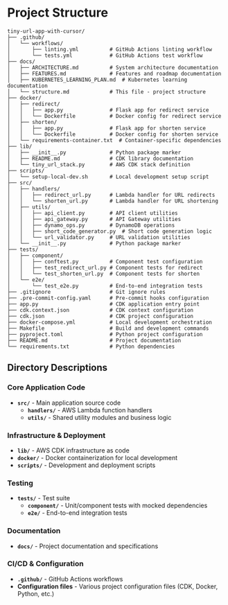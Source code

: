 # Project Structure

```
tiny-url-app-with-cursor/
├── .github/
│   └── workflows/
│       ├── linting.yml          # GitHub Actions linting workflow
│       └── tests.yml            # GitHub Actions test workflow
├── docs/
│   ├── ARCHITECTURE.md          # System architecture documentation
│   ├── FEATURES.md              # Features and roadmap documentation
│   ├── KUBERNETES_LEARNING_PLAN.md  # Kubernetes learning documentation
│   └── structure.md             # This file - project structure
├── docker/
│   ├── redirect/
│   │   ├── app.py               # Flask app for redirect service
│   │   └── Dockerfile           # Docker config for redirect service
│   ├── shorten/
│   │   ├── app.py               # Flask app for shorten service
│   │   └── Dockerfile           # Docker config for shorten service
│   └── requirements-container.txt  # Container-specific dependencies
├── lib/
│   ├── __init__.py              # Python package marker
│   ├── README.md                # CDK library documentation
│   └── tiny_url_stack.py        # AWS CDK stack definition
├── scripts/
│   └── setup-local-dev.sh       # Local development setup script
├── src/
│   ├── handlers/
│   │   ├── redirect_url.py      # Lambda handler for URL redirects
│   │   └── shorten_url.py       # Lambda handler for URL shortening
│   ├── utils/
│   │   ├── api_client.py        # API client utilities
│   │   ├── api_gateway.py       # API Gateway utilities
│   │   ├── dynamo_ops.py        # DynamoDB operations
│   │   ├── short_code_generator.py  # Short code generation logic
│   │   └── url_validator.py     # URL validation utilities
│   └── __init__.py              # Python package marker
├── tests/
│   ├── component/
│   │   ├── conftest.py          # Component test configuration
│   │   ├── test_redirect_url.py # Component tests for redirect
│   │   └── test_shorten_url.py  # Component tests for shorten
│   └── e2e/
│       └── test_e2e.py          # End-to-end integration tests
├── .gitignore                   # Git ignore rules
├── .pre-commit-config.yaml      # Pre-commit hooks configuration
├── app.py                       # CDK application entry point
├── cdk.context.json             # CDK context configuration
├── cdk.json                     # CDK project configuration
├── docker-compose.yml           # Local development orchestration
├── Makefile                     # Build and development commands
├── pyproject.toml               # Python project configuration
├── README.md                    # Project documentation
└── requirements.txt             # Python dependencies
```

## Directory Descriptions

### Core Application Code
- **`src/`** - Main application source code
  - **`handlers/`** - AWS Lambda function handlers
  - **`utils/`** - Shared utility modules and business logic

### Infrastructure & Deployment
- **`lib/`** - AWS CDK infrastructure as code
- **`docker/`** - Docker containerization for local development
- **`scripts/`** - Development and deployment scripts

### Testing
- **`tests/`** - Test suite
  - **`component/`** - Unit/component tests with mocked dependencies
  - **`e2e/`** - End-to-end integration tests

### Documentation
- **`docs/`** - Project documentation and specifications

### CI/CD & Configuration
- **`.github/`** - GitHub Actions workflows
- **Configuration files** - Various project configuration files (CDK, Docker, Python, etc.)
